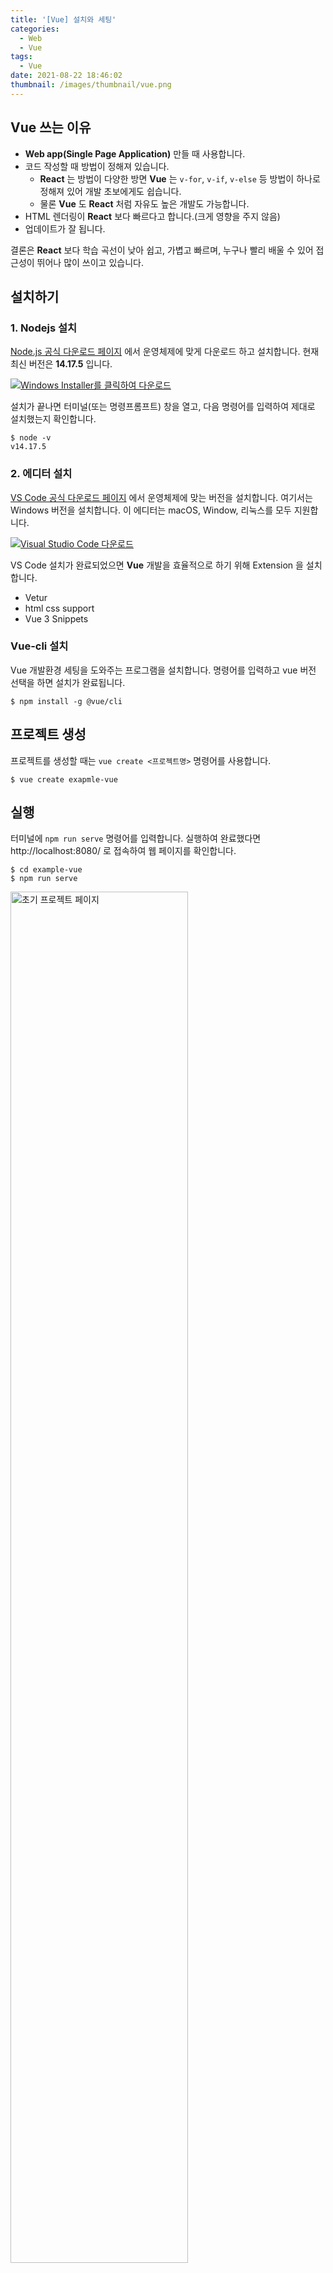 ```yaml
---
title: '[Vue] 설치와 세팅'
categories:
  - Web
  - Vue
tags:
  - Vue
date: 2021-08-22 18:46:02
thumbnail: /images/thumbnail/vue.png
---
```


## Vue 쓰는 이유

- **Web app(Single Page Application)** 만들 때 사용합니다.
- 코드 작성할 때 방법이 정해져 있습니다.
  - **React** 는 방법이 다양한 방면 **Vue** 는 `v-for`, `v-if`, `v-else` 등 방법이 하나로 정해져 있어 개발 초보에게도 쉽습니다.
  - 물론 **Vue** 도 **React** 처럼 자유도 높은 개발도 가능합니다.
- HTML 렌더링이 **React** 보다 빠르다고 합니다.(크게 영향을 주지 않음)
- 업데이트가 잘 됩니다.

결론은 **React** 보다 학습 곡선이 낮아 쉽고, 가볍고 빠르며, 누구나 빨리 배울 수 있어 접근성이 뛰어나 많이 쓰이고 있습니다.

## 설치하기

### 1. Nodejs 설치

[Node.js 공식 다운로드 페이지](https://nodejs.org/ko/download/) 에서 운영체제에 맞게 다운로드 하고 설치합니다.
현재 최신 버전은 **14.17.5** 입니다.

[![Windows Installer를 클릭하여 다운로드](/images/vue/download.png)](https://nodejs.org/ko/download/)

설치가 끝나면 터미널(또는 명령프롬프트) 창을 열고, 다음 명령어를 입력하여 제대로 설치했는지 확인합니다.

```shell
$ node -v
v14.17.5
```

### 2. 에디터 설치

[VS Code 공식 다운로드 페이지](https://code.visualstudio.com/Download) 에서 운영체제에 맞는 버전을 설치합니다. 여기서는 Windows 버전을 설치합니다. 이 에디터는 macOS, Window, 리눅스를 모두 지원합니다.

[![Visual Studio Code 다운로드](/images/vue/vscode.png)](https://code.visualstudio.com/Download)

VS Code 설치가 완료되었으면 **Vue** 개발을 효율적으로 하기 위해 Extension 을 설치합니다.

- Vetur
- html css support
- Vue 3 Snippets

### Vue-cli 설치

Vue 개발환경 세팅을 도와주는 프로그램을 설치합니다. 명령어를 입력하고 vue 버전 선택을 하면 설치가 완료됩니다.

```shell
$ npm install -g @vue/cli
```

## 프로젝트 생성

프로젝트를 생성할 때는 `vue create <프로젝트명>` 명령어를 사용합니다.

```shell
$ vue create exapmle-vue
```

## 실행

터미널에 `npm run serve` 명령어를 입력합니다. 실행하여 완료했다면 http://localhost:8080/ 로 접속하여 웹 페이지를 확인합니다.

```shell
$ cd example-vue
$ npm run serve
```

<img width="75%" src="/images/vue/webpage.png" alt="초기 프로젝트 페이지" title="" >

## 정리

**Vue** 에 대한 설명부터 설치, 프로젝트 실행까지 진행했습니다. 프로젝트를 진행하면서 중요한 부분을 정리 할 예정입니다.

## 참고

- https://kr.vuejs.org/v2/guide/index.html
